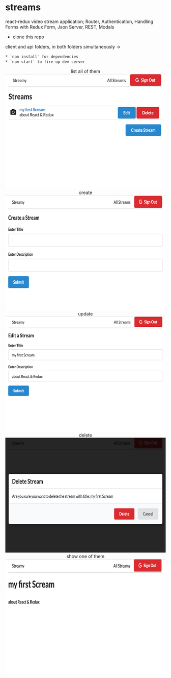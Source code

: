 # streams
react-redux video stream application; Router, Authentication,  Handling Forms with Redux Form, Json Server, REST, Modals

* clone this repo

client and api folders, in both folders simultaneously ->

    * `npm install` for dependencies
    * `npm start` to fire up dev server

<center>
   list all of them
<img src="app-photos/list.png" height="360" >
   create
<img src="app-photos/create it.png" height="360" >
   update
<img src="app-photos/edit.png" height="360" >
   delete
<img src="app-photos/delete it.png" height="360" >
   show one of them
<img src="app-photos/show.png" height="360" >
</center>
